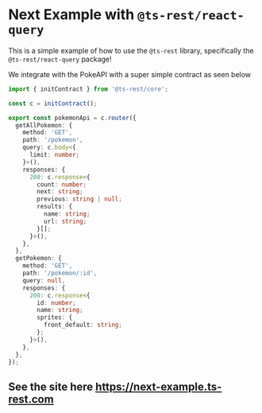 # Next Example with `@ts-rest/react-query`

This is a simple example of how to use the `@ts-rest` library, specifically the `@ts-rest/react-query` package!

We integrate with the PokeAPI with a super simple contract as seen below

```typescript
import { initContract } from '@ts-rest/core';

const c = initContract();

export const pokemonApi = c.router({
  getAllPokemon: {
    method: 'GET',
    path: '/pokemon',
    query: c.body<{
      limit: number;
    }>(),
    responses: {
      200: c.response<{
        count: number;
        next: string;
        previous: string | null;
        results: {
          name: string;
          url: string;
        }[];
      }>(),
    },
  },
  getPokemon: {
    method: 'GET',
    path: '/pokemon/:id',
    query: null,
    responses: {
      200: c.response<{
        id: number;
        name: string;
        sprites: {
          front_default: string;
        };
      }>(),
    },
  },
});
```

## See the site here https://next-example.ts-rest.com
